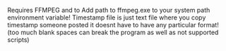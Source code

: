 Requires FFMPEG and to Add path to ffmpeg.exe to your system path environment variable!
Timestamp file is just text file where you copy timestamp someone posted it doesnt have to have any particular format! (too much blank spaces can break the program as well as not supported scripts)

